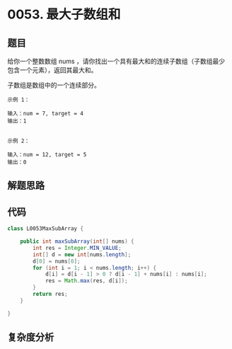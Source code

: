 # 0053. 最大子数组和

## 题目
给你一个整数数组 nums ，请你找出一个具有最大和的连续子数组（子数组最少包含一个元素），返回其最大和。

子数组是数组中的一个连续部分。

```
示例 1：

输入：num = 7, target = 4
输出：1


示例 2：

输入：num = 12, target = 5
输出：0

```

## 解题思路


## 代码
```java
class L0053MaxSubArray {

    public int maxSubArray(int[] nums) {
        int res = Integer.MIN_VALUE;
        int[] d = new int[nums.length];
        d[0] = nums[0];
        for (int i = 1; i < nums.length; i++) {
            d[i] = d[i - 1] > 0 ? d[i - 1] + nums[i] : nums[i];
            res = Math.max(res, d[i]);
        }
        return res;
    }

}
```

## 复杂度分析

